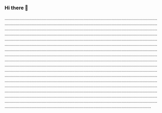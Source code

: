 ### Hi there 👋

...................................................................................................................................................................................................................................................................................................................................................................................................................................................................................................................................................................................................................................................................................................................................................................................................................................................................................................................................................................................................................................................................................................................................................................................................................................................................................................................................................................................................................................................................................................................................................................................................................................................................................................................................................................................................................................................................................................................................................................................................................................................................................................................................................................................................................................................................................................................